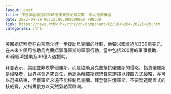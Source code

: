 ```yaml
---
layout: post
title: 拜登向國會追加330億美元援助烏克蘭　協助抵禦俄國
date: 2022-04-29 00:13:00.000000000 +08:00
link: https://news.rthk.hk/rthk/ch/component/k2/1646204-20220429.htm
categories: rthk
---
```


美國總統拜登在白宮簡介進一步援助烏克蘭的計劃，他要求國會追加330億美元，在未來五個月協助烏克蘭抵禦俄羅斯的軍事行動，當中包括200億的軍事援助、85億經濟援助及30億人道援助。

拜登表示，美國並非攻擊俄羅斯，而是協助烏克蘭抵抗俄羅斯的侵略，指責俄羅斯是侵略者，世界將會追究責任，他認為俄羅斯總統普京選擇以殘酷方式侵略，亦可以選擇結束，但俄羅斯永遠不能控制烏克蘭。拜登警告俄羅斯，不要製造閒置式的核威脅，又指責俄方以天然氣勒索歐洲。
